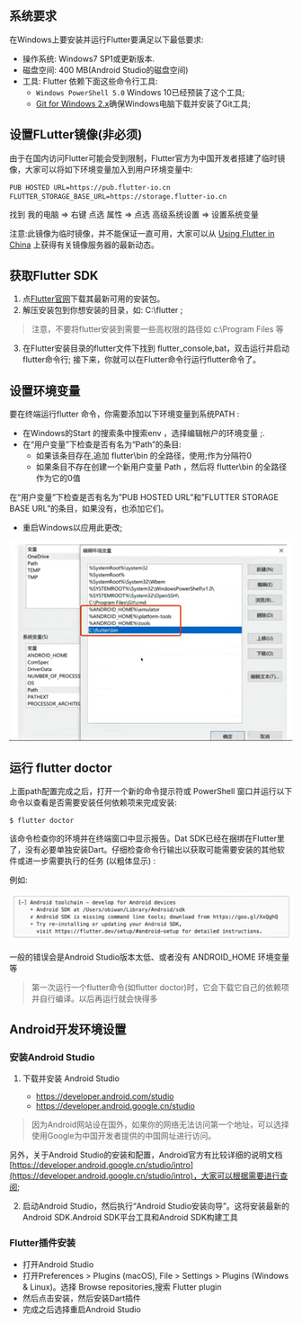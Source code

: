 ## 系统要求

在Windows上要安装并运行Flutter要满足以下最低要求:

- 操作系统: Windows7 SP1或更新版本.
- 磁盘空间: 400 MB(Android Studio的磁盘空间)
- 工具: Flutter 依赖下面这些命令行工具:
	- `Windows PowerShell 5.0` Windows 10已经预装了这个工具;
	- [Git for Windows 2.x](https://git-scm.com/download/win)确保Windows电脑下载并安装了Git工具;

## 设置FLutter镜像(非必须)

由于在国内访问Flutter可能会受到限制，Flutter官方为中国开发者搭建了临时镜像，大家可以将如下环境变量加入到用户环境变量中:
```
PUB HOSTED URL=https://pub.flutter-io.cn
FLUTTER_STORAGE_BASE_URL=https://storage.flutter-io.cn
```

找到 我的电脑 => 右键 点选 属性 => 点选 高级系统设置 => 设置系统变量

注意:此镜像为临时镜像，并不能保证一直可用，大家可以从 [Using Flutter in China](https://flutter.dev/community/china) 上获得有关镜像服务器的最新动态。

## 获取Flutter SDK

1. 点[Flutter官网](https://docs.flutter.dev/release/archive?tab=windows)下载其最新可用的安装包。
2. 解压安装包到你想安装的目录，如: C:\\flutter ;
> 注意，不要将flutter安装到需要一些高权限的路径如 c:\\Program Files 等
3. 在Flutter安装目录的flutter文件下找到 flutter_console,bat，双击运行并启动flutter命令行;
接下来，你就可以在Flutter命令行运行flutter命令了。

## 设置环境变量


要在终端运行flutter 命令，你需要添加以下环境变量到系统PATH :

- 在Windows的Start 的搜索条中搜索env ，选择编辑帐户的环境变量 ;.
- 在“用户变量”下检查是否有名为“Path”的条目:
	- 如果该条目存在,追加 flutter\bin 的全路径，使用;作为分隔符0
	- 如果条目不存在创建一个新用户变量 Path ，然后将 flutter\bin 的全路径作为它的0值

在“用户变量”下检查是否有名为”PUB HOSTED URL”和”FLUTTER STORAGE BASE URL”的条目，如果没有，也添加它们。
- 重启Windows以应用此更改;

![upgit_20231209_1702114496.png](https://raw.githubusercontent.com/elfecho/home-upgit/master/2023/12/upgit_20231209_1702114496.png)

## 运行 flutter doctor

上面path配置完成之后，打开一个新的命令提示符或 PowerShell 窗口并运行以下命令以查看是否需要安装任何依赖项来完成安装:
```
$ flutter doctor
```

该命令检查你的环境并在终端窗口中显示报告。Dat SDK已经在捆绑在FIutter里了，没有必要单独安装Dart。仔细检查命令行输出以获取可能需要安装的其他软件或进一步需要执行的任务 (以粗体显示) :

例如:

![upgit_20231209_1702114630.png](https://raw.githubusercontent.com/elfecho/home-upgit/master/2023/12/upgit_20231209_1702114630.png)

一般的错误会是Android Studio版本太低、或者没有 ANDROID_HOME 环境变量等
> 第一次运行一个flutter命令(如flutter doctor)时，它会下载它自己的依赖项并自行编译。以后再运行就会快得多

## Android开发环境设置
### 安装Android Studio
1. 下载并安装 Android Studio
	
	- https://developer.android.com/studio
	- https://developer.android.google.cn/studio
	

> 因为Android网站设在国外，如果你的网络无法访问第一个地址，可以选择使用Google为中国开发者提供的中国网址进行访问。

另外，关于Android Studio的安装和配置，Android官方有比较详细的说明文档[https://developer.android.google.cn/studio/intro](https://developer.android.google.cn/studio/intro)，大家可以根据需要进行查阅;

2. 启动Android Studio，然后执行“Android Studio安装向导”。这将安装最新的Android SDK.Android SDK平台工具和Android SDK构建工具

### Flutter插件安装

- 打开Android Studio
- 打开Preferences > Plugins (macOS), File > Settings > Plugins (Windows & Linux)。选择 Browse repositories,搜索 Flutter plugin
- 然后点击安装，然后安装Dart插件
- 完成之后选择重启Android Studio

####